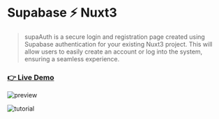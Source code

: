# Supabase ⚡️ Nuxt3

>supaAuth is a secure login and registration page created using Supabase authentication for your existing Nuxt3 project. This will allow users to easily create an account or log into the system, ensuring a seamless experience.

### [👉 Live Demo](https://supaauth.netlify.app/)

![preview](https://user-images.githubusercontent.com/79358543/229439834-597b51ba-d9df-4668-9c2f-21f06363b53e.png)

![tutorial](https://user-images.githubusercontent.com/79358543/229438799-36635f7b-19d8-4212-a5f2-9c92f98e76bc.gif)
